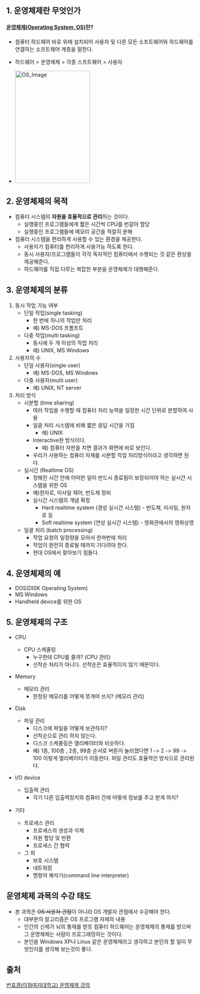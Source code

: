 ## 1. 운영체제란 무엇인가

#### [운영체제(Operating System, OS)](https://ko.wikipedia.org/wiki/%EC%9A%B4%EC%98%81%EC%B2%B4%EC%A0%9C)란?

- 컴퓨터 하드웨어 바로 위에 설치되어 사용자 및 다른 모든 소프트웨어와 하드웨어를 연결하는 소프트웨어 계층을 말한다.
- 하드웨어 > 운영체제 > 각종 스프트웨어 > 사용자

- <img src="https://upload.wikimedia.org/wikipedia/commons/a/a3/Operating_system_placement_kor.png" width="200px" height="300px" title="OS_Image"/>

## 2. 운영체제의 목적

- 컴퓨터 시스템의 <b>자원을 효율적으로 관리</b>하는 것이다.
  - 실행중인 프로그램들에게 짧은 시간씩 CPU를 번갈아 할당
  - 실행중인 프로그램들에 메모리 공간을 적절히 분해
- 컴퓨터 시스템을 편리하게 사용할 수 있는 환경을 제공한다.
  - 사용자가 컴퓨터를 편리하게 사용가능 하도록 한다.
  - 동시 사용자/프로그램들이 각각 독자적인 컴퓨터에서 수행되는 것 같은 환상을 제공해준다.
  - 하드웨어를 직접 다루는 복잡한 부분을 운영체제가 대행해준다.

## 3. 운영체제의 분류

1. 동시 작업 가능 여부
   - 단일 작업(single tasking)
     - 한 번에 하나의 작업만 처리
     - 예) MS-DOS 프롬프트
   - 다중 작업(multi tasking)
     - 동시에 두 개 이상의 작업 처리
     - 예) UNIX, MS Windows
2. 사용자의 수
   - 단일 사용자(single user)
     - 예) MS-DOS, MS Windows
   - 다중 사용자(multi user)
     - 예) UNIX, NT server
3. 처리 방식
   - 시분할 (time sharing)
     - 여러 작업을 수행할 때 컴퓨터 처리 능력을 일정한 시간 단위로 분할하여 사용
     - 일괄 처리 시스템에 비해 짧은 응답 시간을 가짐
       - 예) UNIX
     - Interactive한 방식이다.
       - 예) 컴퓨터 자판을 치면 결과가 화면에 바로 보인다.
     - 우리가 사용하는 컴퓨터 자체를 시분할 작업 처리방식이라고 생각하면 된다.
   - 실시간 (Realtime OS)
     - 정해진 시간 안에 어떠한 일이 반드시 종료됨이 보장되어야 하는 실시간 시스템을 위한 OS
     - 예)원자로, 미사일 제어, 반도체 장비
     - 실시간 시스템의 개념 확장
       - Hard realtime system (경성 실시간 시스템) - 반도체, 미사일, 원자로 등
       - Soft realtime system (연성 실시간 시스템) - 영화관에서의 영화상영
   - 일괄 처리 (batch processing)
     - 작업 요청의 일정량을 모아서 한꺼번에 처리
     - 작업이 완전히 종료될 때까지 기다려야 한다.
     - 현대 OS에서 찾아보기 힘들다.

## 4. 운영체제의 예

- DOS(DISK Operating System)
- MS Windows
- Handheld device를 위한 OS

## 5. 운영체제의 구조

- CPU
  - CPU 스케줄링
    - 누구한테 CPU를 줄까? (CPU 관리)
    - 선착순 처리가 아니다. 선착순은 효율적이지 않기 때문이다.
- Memory
  - 메모리 관리
    - 한정된 메모리를 어떻게 쪼개어 쓰지? (메모리 관리)
- Disk
  - 파일 관리
    - 디스크에 파일을 어떻게 보관하지?
    - 선착순으로 관리 하지 않는다.
    - 디스크 스케줄링은 엘리베이터와 비슷하다.
    - 예) 1층, 100층 , 2층, 99층 순서로 버튼이 눌러졌다면 1 -> 2 -> 99 -> 100 이렇게 엘리베이터가 이동한다. 파일 관리도 효율적인 방식으로 관리된다.
- I/O device

  - 입출력 관리
    - 각기 다른 입출력장치와 컴퓨터 간에 어떻게 정보를 주고 받게 하지?

- 기타
  - 프로세스 관리
    - 프로세스의 생성과 삭제
    - 자원 할당 및 반환
    - 프로세스 간 협력
  - 그 외
    - 보호 시스템
    - 네트워킹
    - 명령어 해석기(command line interpreter)

## 운영체제 과목의 수강 태도

- 본 과목은 <del>OS 사용자 관점</del>이 아니라 OS 개발자 관점에서 수강해야 한다.
  - 대부분의 알고리즘은 OS 프로그램 자체의 내용
  - 인간의 신체가 뇌의 통제를 받듯 컴퓨터 하드웨어는 운영체제의 통제를 받으며 그 운영체제는 사람이 프로그래밍하는 것이다.
  - 본인을 Windows XP나 Linux 같은 운영체제라고 생각하고 본인의 할 일이 무엇인지를 생각해 보는것이 좋다.

## 출처

[반효경(이화여자대학교) 운영체제 강의](http://www.kocw.net/home/search/kemView.do?kemId=1046323)
